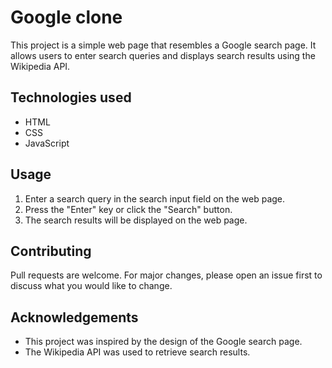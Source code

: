 <h1>Google clone</h1

This project is a simple web page that resembles a Google search page. It allows users to enter search queries and displays search results using the Wikipedia API.

## Technologies used
* HTML
* CSS
* JavaScript

## Usage
1. Enter a search query in the search input field on the web page.
2. Press the "Enter" key or click the "Search" button.
3. The search results will be displayed on the web page.

## Contributing
Pull requests are welcome. For major changes, please open an issue first to discuss what you would like to change.

## Acknowledgements
* This project was inspired by the design of the Google search page.
* The Wikipedia API was used to retrieve search results.

